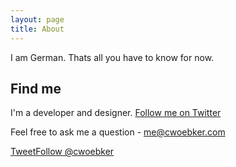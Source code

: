 ```yaml
---
layout: page
title: About
---
```


I am German. Thats all you have to know for now.

## Find me

I'm a developer and designer. [Follow me on Twitter](https://twitter.com/cwoebker)

Feel free to ask me a question - <me@cwoebker.com>

<a href="http://twitter.com/share" class="twitter-share-button" data-count="none" data-via="cwoebker">Tweet</a><script type="text/javascript" src="http://platform.twitter.com/widgets.js"></script><a href="http://twitter.com/cwoebker" class="twitter-follow-button" data-show-count="false">Follow @cwoebker</a><script src="http://platform.twitter.com/widgets.js" type="text/javascript"></script>

